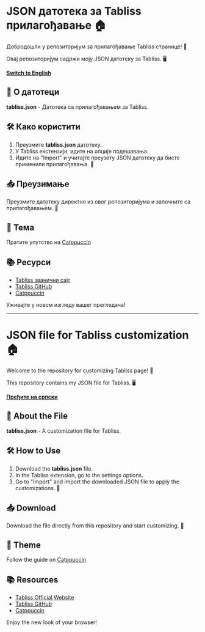 # JSON датотека за Tabliss прилагођавање 🏠

Добродошли у репозиторијум за прилагођавање Tabliss странице! 🚀

Овај репозиторијум садржи моју JSON датотеку за Tabliss. 🖥️

[**Switch to English**](#tabliss-customization-json)

## 📄 О датотеци

**tabliss.json** - Датотека са прилагођавањем за Tabliss.

## 🛠️ Како користити

1. Преузмите **tabliss.json** датотеку.
2. У Tabliss екстензији, идите на опције подешавања.
3. Идите на "Import" и учитајте преузету JSON датотеку да бисте применили прилагођавања. 🎨

## 📥 Преузимање

Преузмите датотеку директно из овог репозиторијума и започните са прилагођавањем. 🎉

## 🎨 Тема

Пратите упутство на [Catppuccin](https://github.com/catppuccin/firefox)

## 📚 Ресурси

- [Tabliss званични сајт](https://tabliss.io)
- [Tabliss GitHub](https://github.com/joelshepherd/tabliss)
- [Catppuccin](https://github.com/catppuccin)

Уживајте у новом изгледу вашег прегледача!



---

# JSON file for Tabliss customization 🏠

Welcome to the repository for customizing Tabliss page! 🚀

This repository contains my JSON file for Tabliss. 🖥️

[**Пређите на српски**](#tabliss-customization-json)

## 📄 About the File

**tabliss.json** - A customization file for Tabliss.

## 🛠️ How to Use

1. Download the **tabliss.json** file.
2. In the Tabliss extension, go to the settings options.
3. Go to "Import" and import the downloaded JSON file to apply the customizations. 🎨

## 📥 Download

Download the file directly from this repository and start customizing. 🎉

## 🎨 Theme

Follow the guide on [Catppuccin](https://github.com/catppuccin/firefox)

## 📚 Resources

- [Tabliss Official Website](https://tabliss.io)
- [Tabliss GitHub](https://github.com/joelshepherd/tabliss)
- [Catppuccin](https://github.com/catppuccin)

Enjoy the new look of your browser!
